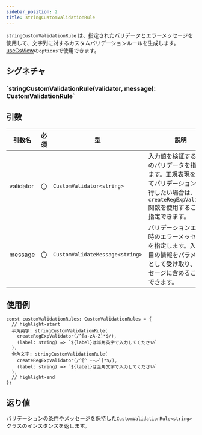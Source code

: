 ```yaml
---
sidebar_position: 2
title: stringCustomValidationRule
---
```


`stringCustomValidationRule` は、指定されたバリデータとエラーメッセージを使用して、文字列に対するカスタムバリデーションルールを生成します。[useCsView](../screen-define/useCsView.md)の`options`で使用できます。

## シグネチャ

<h3>`stringCustomValidationRule(validator, message): CustomValidationRule<string>`</h3>

## 引数

| 引数名    | 必須 | 型                              | 説明                                                                                                                                                      |
| --------- | ---- | ------------------------------- | --------------------------------------------------------------------------------------------------------------------------------------------------------- |
| validator | 〇   | `CustomValidator<string>`       | 入力値を検証するためのバリデータを指定します。正規表現を用いてバリデーションを実行したい場合は、`createRegExpValidator`関数を使用することで指定できます。 |
| message   | 〇   | `CustomValidateMessage<string>` | バリデーションエラー時のエラーメッセージを指定します。入力項目の情報をパラメータとして受け取り、メッセージに含めることができます。                        |

## 使用例

```tsx
const customValidationRules: CustomValidationRules = {
  // highlight-start
  半角英字: stringCustomValidationRule(
    createRegExpValidator(/^[a-zA-Z]*$/),
    (label: string) => `${label}は半角英字で入力してください`
  ),
  全角文字: stringCustomValidationRule(
    createRegExpValidator(/^[^ -~｡-ﾟ]*$/),
    (label: string) => `${label}は全角文字で入力してください`
  ),
  // highlight-end
};
```

## 返り値

バリデーションの条件やメッセージを保持した`CustomValidationRule<string>` クラスのインスタンスを返します。

